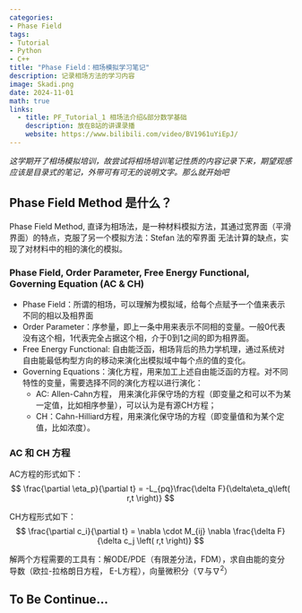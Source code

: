 ```yaml
---
categories:
- Phase Field
tags:
- Tutorial
- Python
- C++
title: "Phase Field：相场模拟学习笔记"
description: 记录相场方法的学习内容
image: Skadi.png
date: 2024-11-01
math: true
links:
  - title: PF_Tutorial_1 相场法介绍&部分数学基础
    description: 放在B站的讲课录播
    website: https://www.bilibili.com/video/BV1961uYiEpJ/
---
```

*这学期开了相场模拟培训，故尝试将相场培训笔记性质的内容记录下来，期望观感应该是目录式的笔记，外带可有可无的说明文字。那么就开始吧*

## Phase Field Method 是什么？

Phase Field Method, 直译为相场法，是一种材料模拟方法，其通过宽界面（平滑界面）的特点，克服了另一个模拟方法：Stefan 法的窄界面
无法计算的缺点，实现了对材料中的相的演化的模拟。

### Phase Field, Order Parameter, Free Energy Functional, Governing Equation (AC & CH)

- Phase Field：所谓的相场，可以理解为模拟域，给每个点赋予一个值来表示不同的相以及相界面
- Order Parameter：序参量，即上一条中用来表示不同相的变量。一般0代表没有这个相，1代表完全占据这个相，介于0到1之间的即为相界面。
- Free Energy Functional: 自由能泛函，相场背后的热力学机理，通过系统对自由能最低构型方向的移动来演化出模拟域中每个点的值的变化。
- Governing Equations：演化方程，用来加工上述自由能泛函的方程。对不同特性的变量，需要选择不同的演化方程以进行演化：
  - AC: Allen-Cahn方程， 用来演化非保守场的方程（即变量之和可以不为某一定值，比如相序参量），可以认为是有源CH方程；
  - CH：Cahn-Hilliard方程，用来演化保守场的方程（即变量值和为某个定值，比如浓度）。

### AC 和 CH 方程

AC方程的形式如下：
$$
    \frac{\partial \eta_p}{\partial t} = -L_{pq}\frac{\delta F}{\delta\eta_q\left( r,t \right)} 
$$

CH方程形式如下：
$$
    \frac{\partial c_i}{\partial t} = \nabla \cdot M_{ij} \nabla \frac{\delta F}{\delta c_j \left( r,t \right)}
$$

解两个方程需要的工具有：解ODE/PDE（有限差分法，FDM），求自由能的变分导数（欧拉-拉格朗日方程， E-L方程），向量微积分（$\nabla$与$\nabla^2$）

## To Be Continue...